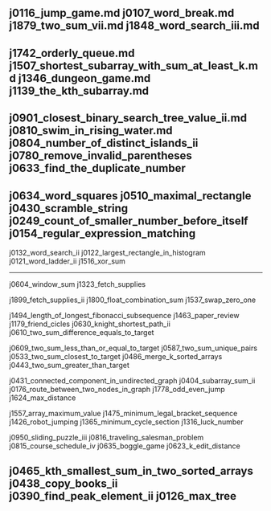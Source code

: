 j0116_jump_game.md
j0107_word_break.md
j1879_two_sum_vii.md
j1848_word_search_iii.md
--
j1742_orderly_queue.md
j1507_shortest_subarray_with_sum_at_least_k.md
j1346_dungeon_game.md
j1139_the_kth_subarray.md
--
j0901_closest_binary_search_tree_value_ii.md 
j0810_swim_in_rising_water.md
j0804_number_of_distinct_islands_ii
j0780_remove_invalid_parentheses
j0633_find_the_duplicate_number
--
j0634_word_squares
j0510_maximal_rectangle
j0430_scramble_string
j0249_count_of_smaller_number_before_itself
j0154_regular_expression_matching
--
j0132_word_search_ii
j0122_largest_rectangle_in_histogram
j0121_word_ladder_ii
j1516_xor_sum


---
j0604_window_sum
j1323_fetch_supplies

j1899_fetch_supplies_ii
j1800_float_combination_sum
j1537_swap_zero_one

j1494_length_of_longest_fibonacci_subsequence
j1463_paper_review
j1179_friend_cicles
j0630_knight_shortest_path_ii
j0610_two_sum_difference_equals_to_target

j0609_two_sum_less_than_or_equal_to_target
j0587_two_sum_unique_pairs
j0533_two_sum_closest_to_target
j0486_merge_k_sorted_arrays
j0443_two_sum_greater_than_target

j0431_connected_component_in_undirected_graph
j0404_subarray_sum_ii
j0176_route_between_two_nodes_in_graph
j1778_odd_even_jump
j1624_max_distance

j1557_array_maximum_value
j1475_minimum_legal_bracket_sequence
j1426_robot_jumping
j1365_minimum_cycle_section
j1316_luck_number

j0950_sliding_puzzle_iii
j0816_traveling_salesman_problem
j0815_course_schedule_iv
j0635_boggle_game
j0623_k_edit_distance

j0465_kth_smallest_sum_in_two_sorted_arrays
j0438_copy_books_ii
j0390_find_peak_element_ii
j0126_max_tree
---

